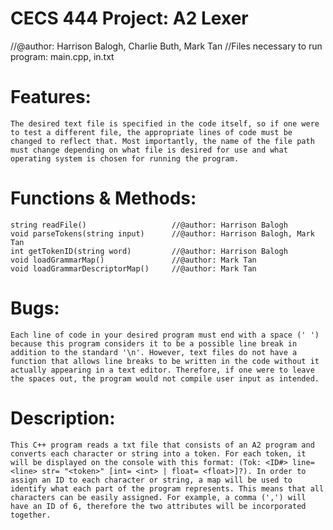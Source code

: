 # CECS 444 Project: A2 Lexer
//@author: Harrison Balogh, Charlie Buth, Mark Tan
//Files necessary to run program: main.cpp, in.txt

# Features:
    The desired text file is specified in the code itself, so if one were to test a different file, the appropriate lines of code must be changed to reflect that. Most importantly, the name of the file path must change depending on what file is desired for use and what operating system is chosen for running the program.

# Functions & Methods:
    string readFile()                   //@author: Harrison Balogh
    void parseTokens(string input)      //@author: Harrison Balogh, Mark Tan
    int getTokenID(string word)         //@author: Harrison Balogh
    void loadGrammarMap()               //@author: Mark Tan
    void loadGrammarDescriptorMap()     //@author: Mark Tan

# Bugs:
    Each line of code in your desired program must end with a space (' ') because this program considers it to be a possible line break in addition to the standard '\n'. However, text files do not have a function that allows line breaks to be written in the code without it actually appearing in a text editor. Therefore, if one were to leave the spaces out, the program would not compile user input as intended.

# Description:
    This C++ program reads a txt file that consists of an A2 program and converts each character or string into a token. For each token, it will be displayed on the console with this format: (Tok: <ID#> line= <line> str= "<token>" [int= <int> | float= <float>]?). In order to assign an ID to each character or string, a map will be used to identify what each part of the program represents. This means that all characters can be easily assigned. For example, a comma (',') will have an ID of 6, therefore the two attributes will be incorporated together.
